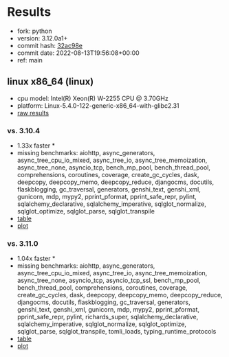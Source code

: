# Results

- fork: python
- version: 3.12.0a1+
- commit hash: [32ac98e](https://github.com/python/cpython/commit/32ac98e)
- commit date: 2022-08-13T19:56:08+00:00
- ref: main

## linux x86_64 (linux)

- cpu model: Intel(R) Xeon(R) W-2255 CPU @ 3.70GHz
- platform: Linux-5.4.0-122-generic-x86_64-with-glibc2.31
- [raw results](bm-20220813-linux-x86_64-python-main-3.12.0a1%2B-32ac98e.json)

### vs. 3.10.4

- 1.33x faster \*
- missing benchmarks: aiohttp, async_generators, async_tree_cpu_io_mixed, async_tree_io, async_tree_memoization, async_tree_none, asyncio_tcp, bench_mp_pool, bench_thread_pool, comprehensions, coroutines, coverage, create_gc_cycles, dask, deepcopy, deepcopy_memo, deepcopy_reduce, djangocms, docutils, flaskblogging, gc_traversal, generators, genshi_text, genshi_xml, gunicorn, mdp, mypy2, pprint_pformat, pprint_safe_repr, pylint, sqlalchemy_declarative, sqlalchemy_imperative, sqlglot_normalize, sqlglot_optimize, sqlglot_parse, sqlglot_transpile
- [table](bm-20220813-linux-x86_64-python-main-3.12.0a1%2B-32ac98e-vs-3.10.4.md)
- [plot](bm-20220813-linux-x86_64-python-main-3.12.0a1%2B-32ac98e-vs-3.10.4.png)

### vs. 3.11.0

- 1.04x faster \*
- missing benchmarks: aiohttp, async_generators, async_tree_cpu_io_mixed, async_tree_io, async_tree_memoization, async_tree_none, asyncio_tcp, asyncio_tcp_ssl, bench_mp_pool, bench_thread_pool, comprehensions, coroutines, coverage, create_gc_cycles, dask, deepcopy, deepcopy_memo, deepcopy_reduce, djangocms, docutils, flaskblogging, gc_traversal, generators, genshi_text, genshi_xml, gunicorn, mdp, mypy2, pprint_pformat, pprint_safe_repr, pylint, richards_super, sqlalchemy_declarative, sqlalchemy_imperative, sqlglot_normalize, sqlglot_optimize, sqlglot_parse, sqlglot_transpile, tomli_loads, typing_runtime_protocols
- [table](bm-20220813-linux-x86_64-python-main-3.12.0a1%2B-32ac98e-vs-3.11.0.md)
- [plot](bm-20220813-linux-x86_64-python-main-3.12.0a1%2B-32ac98e-vs-3.11.0.png)


